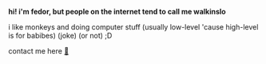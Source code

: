 **hi! i'm fedor, but people on the internet tend to call me walkinslo**

i like monkeys and doing computer stuff (usually low-level 'cause high-level is for babibes) (joke) (or not) ;D

contact me here [🦧](mailto:fedordegtjarev@yndex.ru)
